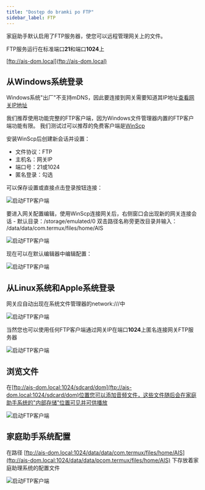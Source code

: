 ```yaml
---
title: "Dostęp do bramki po FTP"
sidebar_label: FTP
---
```


家庭助手默认启用了FTP服务器，使您可以远程管理网关上的文件。

FTP服务运行在标准端口**21**和端口**1024**上

[ftp://ais-dom.local](ftp://ais-dom.local)

## 从Windows系统登录

Windows系统"出厂"不支持mDNS，因此要连接到网关需要知道其IP地址[查看网关IP地址](/docs/ais_bramka_remote_index#sprawdzenie-adresu-ip-w-aplikacji)

我们推荐使用功能完整的FTP客户端，因为Windows文件管理器内置的FTP客户端功能有限。
我们测试过可以推荐的免费客户端是[WinScp](https://winscp.net/eng/download.php)

安装WinScp后创建新会话并设置：

- 文件协议：FTP
- 主机名：网关IP
- 端口号：21或1024
- 匿名登录：勾选

可以保存设置或直接点击登录按钮连接：

![启动FTP客户端](/img/en/bramka/ftp_windows_1.png)

要进入网关配置编辑，使用WinScp连接网关后，右侧窗口会出现新的网关连接会话 - 默认目录：/storage/emulated/0
双击路径名称旁更改目录并输入：
/data/data/com.termux/files/home/AIS

![启动FTP客户端](/img/en/bramka/ftp_windows_2.png)

现在可以在默认编辑器中编辑配置：

![启动FTP客户端](/img/en/bramka/ftp_windows_3.png)

## 从Linux系统和Apple系统登录

网关应自动出现在系统文件管理器的network:///中

![启动FTP客户端](/img/en/bramka/ftp_connection_1.png)

当然您也可以使用任何FTP客户端通过网关IP在端口**1024**上匿名连接网关FTP服务器

![启动FTP客户端](/img/en/bramka/ftp_connection_2.png)

## 浏览文件

在[ftp://ais-dom.local:1024/sdcard/dom](ftp://ais-dom.local:1024/sdcard/dom)位置您可以添加音频文件，这些文件随后会在家庭助手系统的"内部存储"位置可见并可供播放

![启动FTP客户端](/img/en/bramka/ftp_connection_3.png)

## 家庭助手系统配置

在路径 [ftp://ais-dom.local:1024/data/data/com.termux/files/home/AIS](ftp://ais-dom.local:1024/data/data/pcom.termux/files/home/AIS) 下存放着家庭助理系统的配置文件

![启动FTP客户端](/img/en/bramka/ftp_connection_4.png)